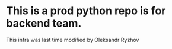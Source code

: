 # This is a prod python repo is for backend team. 
This infra was last time modified by Oleksandr Ryzhov